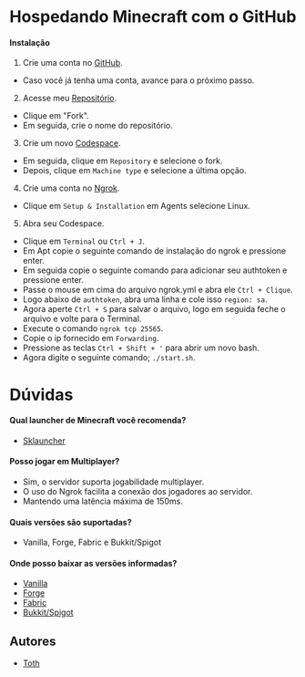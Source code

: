 # Hospedando Minecraft com o GitHub

#### Instalação

1. Crie uma conta no [GitHub](https://github.com/signup).
- Caso você já tenha uma conta, avance para o próximo passo.

2. Acesse meu [Repositório](https://github.com/tothpng/minecraft).
- Clique em "Fork".
- Em seguida, crie o nome do repositório.

3. Crie um novo [Codespace](https://github.com/codespaces/new).
- Em seguida, clique em `Repository` e selecione o fork.
- Depois, clique em `Machine type` e selecione a última opção.

4. Crie uma conta no [Ngrok](https://dashboard.ngrok.com/signup).
- Clique em `Setup & Installation` em Agents selecione Linux.

5. Abra seu Codespace. 
- Clique em `Terminal` ou `Ctrl + J`.
- Em Apt copie o seguinte comando de instalação do ngrok e pressione enter.
- Em seguida copie o seguinte comando para adicionar seu authtoken e pressione enter.
- Passe o mouse em cima do arquivo ngrok.yml e abra ele `Ctrl + Clique`.
- Logo abaixo de `authtoken`, abra uma linha e cole isso `region: sa`.
- Agora aperte `Ctrl + S` para salvar o arquivo, logo em seguida feche o arquivo e volte para o Terminal.
- Execute o comando `ngrok tcp 25565`.
- Copie o ip fornecido em `Forwarding`.
- Pressione as teclas `Ctrl + Shift + '` para abrir um novo bash.
- Agora digite o seguinte comando; `./start.sh`.

# Dúvidas

#### Qual launcher de Minecraft você recomenda?

- [Sklauncher](https://skmedix.pl/downloads)

#### Posso jogar em Multiplayer?

- Sim, o servidor suporta jogabilidade multiplayer.
- O uso do Ngrok facilita a conexão dos jogadores ao servidor.
- Mantendo uma latência máxima de 150ms.

#### Quais versões são suportadas?

- Vanilla, Forge, Fabric e Bukkit/Spigot

#### Onde posso baixar as versões informadas?

- [Vanilla](https://mcversions.net/)
- [Forge](https://files.minecraftforge.net/net/minecraftforge/forge/)
- [Fabric](https://fabricmc.net/use/server/)
- [Bukkit/Spigot](https://papermc.io/downloads/paper)

## Autores

- [Toth](https://github.com/tothpng)
